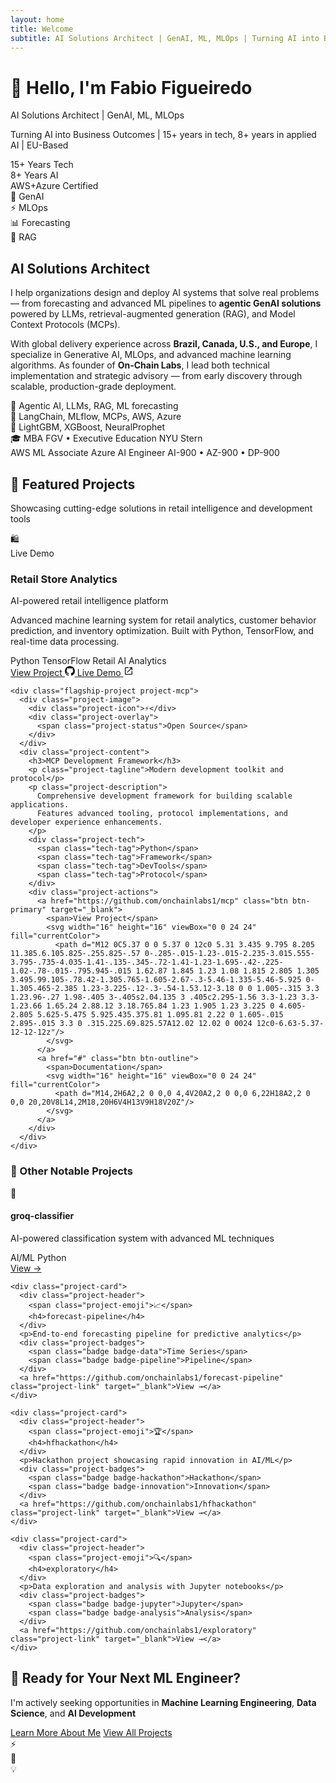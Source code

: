 ```yaml
---
layout: home
title: Welcome
subtitle: AI Solutions Architect | GenAI, ML, MLOps | Turning AI into Business Outcomes
---
```


<div class="hero-banner">
  <div class="hero-content">
    <div class="hero-text">
      <h1 class="hero-title">👋 Hello, I'm <span class="highlight">Fabio Figueiredo</span></h1>
      <p class="hero-subtitle">AI Solutions Architect | GenAI, ML, MLOps</p>
      <p class="hero-description">Turning AI into Business Outcomes | 15+ years in tech, 8+ years in applied AI | EU-Based</p>
      <div class="hero-stats">
        <div class="stat-item">
          <span class="stat-number">15+</span>
          <span class="stat-label">Years Tech</span>
        </div>
        <div class="stat-item">
          <span class="stat-number">8+</span>
          <span class="stat-label">Years AI</span>
        </div>
        <div class="stat-item">
          <span class="stat-number">AWS+Azure</span>
          <span class="stat-label">Certified</span>
        </div>
      </div>
    </div>
    <div class="hero-visual">
      <div class="floating-card card-1">🤖 GenAI</div>
      <div class="floating-card card-2">⚡ MLOps</div>
      <div class="floating-card card-3">📊 Forecasting</div>
      <div class="floating-card card-4">🔗 RAG</div>
    </div>
  </div>
</div>

<div class="about-intro-section">
  <div class="intro-content">
    <h2 class="intro-title">AI Solutions Architect</h2>
    <p class="intro-description">
      I help organizations design and deploy AI systems that solve real problems — from forecasting and advanced ML pipelines to <strong>agentic GenAI solutions</strong> powered by LLMs, retrieval-augmented generation (RAG), and Model Context Protocols (MCPs).
    </p>
    <p class="intro-experience">
      With global delivery experience across <strong>Brazil, Canada, U.S., and Europe</strong>, I specialize in Generative AI, MLOps, and advanced machine learning algorithms. As founder of <strong>On-Chain Labs</strong>, I lead both technical implementation and strategic advisory — from early discovery through scalable, production-grade deployment.
    </p>
    <div class="expertise-grid">
      <div class="expertise-item">
        <span class="expertise-icon">🔹</span>
        <span class="expertise-text">Agentic AI, LLMs, RAG, ML forecasting</span>
      </div>
      <div class="expertise-item">
        <span class="expertise-icon">🔹</span>
        <span class="expertise-text">LangChain, MLflow, MCPs, AWS, Azure</span>
      </div>
      <div class="expertise-item">
        <span class="expertise-icon">🔹</span>
        <span class="expertise-text">LightGBM, XGBoost, NeuralProphet</span>
      </div>
      <div class="expertise-item">
        <span class="expertise-icon">🎓</span>
        <span class="expertise-text">MBA FGV • Executive Education NYU Stern</span>
      </div>
    </div>
    <div class="certifications">
      <span class="cert-badge aws">AWS ML Associate</span>
      <span class="cert-badge azure">Azure AI Engineer</span>
      <span class="cert-badge additional">AI-900 • AZ-900 • DP-900</span>
    </div>
  </div>
</div>

<div class="featured-projects-section">
  <h2 class="section-title">🌟 Featured Projects</h2>
  <p class="section-subtitle">Showcasing cutting-edge solutions in retail intelligence and development tools</p>
  
  <div class="flagship-projects">
    <div class="flagship-project project-retail">
      <div class="project-image">
        <div class="project-icon">🛍️</div>
        <div class="project-overlay">
          <span class="project-status">Live Demo</span>
        </div>
      </div>
      <div class="project-content">
        <h3>Retail Store Analytics</h3>
        <p class="project-tagline">AI-powered retail intelligence platform</p>
        <p class="project-description">
          Advanced machine learning system for retail analytics, customer behavior prediction, 
          and inventory optimization. Built with Python, TensorFlow, and real-time data processing.
        </p>
        <div class="project-tech">
          <span class="tech-tag">Python</span>
          <span class="tech-tag">TensorFlow</span>
          <span class="tech-tag">Retail AI</span>
          <span class="tech-tag">Analytics</span>
        </div>
        <div class="project-actions">
          <a href="https://github.com/onchainlabs1/retail-store" class="btn btn-primary" target="_blank">
            <span>View Project</span>
            <svg width="16" height="16" viewBox="0 0 24 24" fill="currentColor">
              <path d="M12 0C5.37 0 0 5.37 0 12c0 5.31 3.435 9.795 8.205 11.385.6.105.825-.255.825-.57 0-.285-.015-1.23-.015-2.235-3.015.555-3.795-.735-4.035-1.41-.135-.345-.72-1.41-1.23-1.695-.42-.225-1.02-.78-.015-.795.945-.015 1.62.87 1.845 1.23 1.08 1.815 2.805 1.305 3.495.99.105-.78.42-1.305.765-1.605-2.67-.3-5.46-1.335-5.46-5.925 0-1.305.465-2.385 1.23-3.225-.12-.3-.54-1.53.12-3.18 0 0 1.005-.315 3.3 1.23.96-.27 1.98-.405 3-.405s2.04.135 3 .405c2.295-1.56 3.3-1.23 3.3-1.23.66 1.65.24 2.88.12 3.18.765.84 1.23 1.905 1.23 3.225 0 4.605-2.805 5.625-5.475 5.925.435.375.81 1.095.81 2.22 0 1.605-.015 2.895-.015 3.3 0 .315.225.69.825.57A12.02 12.02 0 0024 12c0-6.63-5.37-12-12-12z"/>
            </svg>
          </a>
          <a href="#" class="btn btn-secondary">
            <span>Live Demo</span>
            <svg width="16" height="16" viewBox="0 0 24 24" fill="currentColor">
              <path d="M14,3V5H17.59L7.76,14.83L9.17,16.24L19,6.41V10H21V3M19,19H5V5H12V3H5C3.89,3 3,3.9 3,5V19A2,2 0 0,0 5,21H19A2,2 0 0,0 21,19V12H19V19Z"/>
            </svg>
          </a>
        </div>
      </div>
    </div>

    <div class="flagship-project project-mcp">
      <div class="project-image">
        <div class="project-icon">⚡</div>
        <div class="project-overlay">
          <span class="project-status">Open Source</span>
        </div>
      </div>
      <div class="project-content">
        <h3>MCP Development Framework</h3>
        <p class="project-tagline">Modern development toolkit and protocol</p>
        <p class="project-description">
          Comprehensive development framework for building scalable applications. 
          Features advanced tooling, protocol implementations, and developer experience enhancements.
        </p>
        <div class="project-tech">
          <span class="tech-tag">Python</span>
          <span class="tech-tag">Framework</span>
          <span class="tech-tag">DevTools</span>
          <span class="tech-tag">Protocol</span>
        </div>
        <div class="project-actions">
          <a href="https://github.com/onchainlabs1/mcp" class="btn btn-primary" target="_blank">
            <span>View Project</span>
            <svg width="16" height="16" viewBox="0 0 24 24" fill="currentColor">
              <path d="M12 0C5.37 0 0 5.37 0 12c0 5.31 3.435 9.795 8.205 11.385.6.105.825-.255.825-.57 0-.285-.015-1.23-.015-2.235-3.015.555-3.795-.735-4.035-1.41-.135-.345-.72-1.41-1.23-1.695-.42-.225-1.02-.78-.015-.795.945-.015 1.62.87 1.845 1.23 1.08 1.815 2.805 1.305 3.495.99.105-.78.42-1.305.765-1.605-2.67-.3-5.46-1.335-5.46-5.925 0-1.305.465-2.385 1.23-3.225-.12-.3-.54-1.53.12-3.18 0 0 1.005-.315 3.3 1.23.96-.27 1.98-.405 3-.405s2.04.135 3 .405c2.295-1.56 3.3-1.23 3.3-1.23.66 1.65.24 2.88.12 3.18.765.84 1.23 1.905 1.23 3.225 0 4.605-2.805 5.625-5.475 5.925.435.375.81 1.095.81 2.22 0 1.605-.015 2.895-.015 3.3 0 .315.225.69.825.57A12.02 12.02 0 0024 12c0-6.63-5.37-12-12-12z"/>
            </svg>
          </a>
          <a href="#" class="btn btn-outline">
            <span>Documentation</span>
            <svg width="16" height="16" viewBox="0 0 24 24" fill="currentColor">
              <path d="M14,2H6A2,2 0 0,0 4,4V20A2,2 0 0,0 6,22H18A2,2 0 0,0 20,20V8L14,2M18,20H6V4H13V9H18V20Z"/>
            </svg>
          </a>
        </div>
      </div>
    </div>
  </div>
</div>

<div class="other-projects-section">
  <h3 class="subsection-title">🚀 Other Notable Projects</h3>
  <div class="projects-grid">
    <div class="project-card">
      <div class="project-header">
        <span class="project-emoji">🎯</span>
        <h4>groq-classifier</h4>
      </div>
      <p>AI-powered classification system with advanced ML techniques</p>
      <div class="project-badges">
        <span class="badge badge-ai">AI/ML</span>
        <span class="badge badge-python">Python</span>
      </div>
      <a href="https://github.com/onchainlabs1/groq-classifier" class="project-link" target="_blank">View →</a>
    </div>

    <div class="project-card">
      <div class="project-header">
        <span class="project-emoji">📈</span>
        <h4>forecast-pipeline</h4>
      </div>
      <p>End-to-end forecasting pipeline for predictive analytics</p>
      <div class="project-badges">
        <span class="badge badge-data">Time Series</span>
        <span class="badge badge-pipeline">Pipeline</span>
      </div>
      <a href="https://github.com/onchainlabs1/forecast-pipeline" class="project-link" target="_blank">View →</a>
    </div>

    <div class="project-card">
      <div class="project-header">
        <span class="project-emoji">🏆</span>
        <h4>hfhackathon</h4>
      </div>
      <p>Hackathon project showcasing rapid innovation in AI/ML</p>
      <div class="project-badges">
        <span class="badge badge-hackathon">Hackathon</span>
        <span class="badge badge-innovation">Innovation</span>
      </div>
      <a href="https://github.com/onchainlabs1/hfhackathon" class="project-link" target="_blank">View →</a>
    </div>

    <div class="project-card">
      <div class="project-header">
        <span class="project-emoji">🔍</span>
        <h4>exploratory</h4>
      </div>
      <p>Data exploration and analysis with Jupyter notebooks</p>
      <div class="project-badges">
        <span class="badge badge-jupyter">Jupyter</span>
        <span class="badge badge-analysis">Analysis</span>
      </div>
      <a href="https://github.com/onchainlabs1/exploratory" class="project-link" target="_blank">View →</a>
    </div>
  </div>
</div>

<div class="cta-banner">
  <div class="cta-content">
    <h2>💼 Ready for Your Next ML Engineer?</h2>
    <p>I'm actively seeking opportunities in <strong>Machine Learning Engineering</strong>, <strong>Data Science</strong>, and <strong>AI Development</strong></p>
    <div class="cta-actions">
      <a href="/aboutme" class="btn btn-large btn-primary">Learn More About Me</a>
      <a href="https://github.com/onchainlabs1" class="btn btn-large btn-github" target="_blank">View All Projects</a>
    </div>
  </div>
  <div class="cta-decoration">
    <div class="decoration-item">⚡</div>
    <div class="decoration-item">🚀</div>
    <div class="decoration-item">💡</div>
  </div>
</div> 